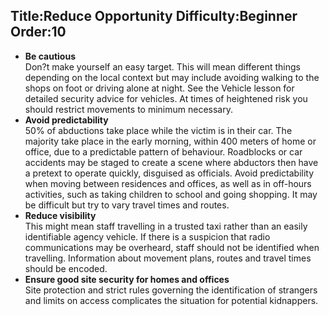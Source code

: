Title:Reduce Opportunity
Difficulty:Beginner
Order:10
---
<p><ul><li><b>Be cautious</b><br>Don?t make yourself an easy target. This will mean different things depending on the local context but may include avoiding walking to the shops on foot or driving alone at night. See the Vehicle lesson for detailed security advice for vehicles. At times of heightened risk you should restrict movements to minimum necessary.</li><li><b>Avoid predictability</b><br>50% of abductions take place while the victim is in their car. The majority take place in the early morning, within 400 meters of home or office, due to a predictable pattern of behaviour. Roadblocks or car accidents may be staged to create a scene where abductors then have a pretext to operate quickly, disguised as officials. Avoid predictability when moving between residences and offices, as well as in off-hours activities, such as taking children to school and going shopping. It may be difficult but try to vary travel times and routes.</li><li><b>Reduce visibility</b><br>This might mean staff travelling in a trusted taxi rather than an easily identifiable agency vehicle. If there is a suspicion that radio communications may be overheard, staff should not be identified when travelling. Information about movement plans, routes and travel times should be encoded.</li><li><b>Ensure good site security for homes and offices</b><br>Site protection and strict rules governing the identification of strangers and limits on access complicates the situation for potential kidnappers.</li></ul></p>